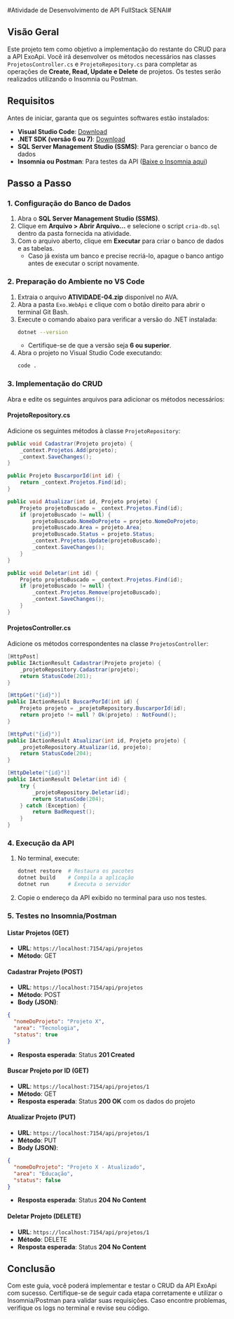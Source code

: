 #Atividade de Desenvolvimento de API FullStack SENAI#

## Visão Geral
Este projeto tem como objetivo a implementação do restante do CRUD para a API ExoApi. Você irá desenvolver os métodos necessários nas classes `ProjetosController.cs` e `ProjetoRepository.cs` para completar as operações de **Create, Read, Update e Delete** de projetos. Os testes serão realizados utilizando o Insomnia ou Postman.

## Requisitos
Antes de iniciar, garanta que os seguintes softwares estão instalados:

- **Visual Studio Code**: [Download](https://code.visualstudio.com)
- **.NET SDK (versão 6 ou 7)**: [Download](https://dotnet.microsoft.com/en-us/download)
- **SQL Server Management Studio (SSMS)**: Para gerenciar o banco de dados
- **Insomnia ou Postman**: Para testes da API ([Baixe o Insomnia aqui](https://insomnia.rest/download))

## Passo a Passo

### 1. Configuração do Banco de Dados
1. Abra o **SQL Server Management Studio (SSMS)**.
2. Clique em **Arquivo > Abrir Arquivo...** e selecione o script `cria-db.sql` dentro da pasta fornecida na atividade.
3. Com o arquivo aberto, clique em **Executar** para criar o banco de dados e as tabelas.
   - Caso já exista um banco e precise recriá-lo, apague o banco antigo antes de executar o script novamente.

### 2. Preparação do Ambiente no VS Code
1. Extraia o arquivo **ATIVIDADE-04.zip** disponível no AVA.
2. Abra a pasta `Exo.WebApi` e clique com o botão direito para abrir o terminal Git Bash.
3. Execute o comando abaixo para verificar a versão do .NET instalada:
   ```sh
   dotnet --version
   ```
   - Certifique-se de que a versão seja **6 ou superior**.
4. Abra o projeto no Visual Studio Code executando:
   ```sh
   code .
   ```

### 3. Implementação do CRUD
Abra e edite os seguintes arquivos para adicionar os métodos necessários:

#### **ProjetoRepository.cs**
Adicione os seguintes métodos à classe `ProjetoRepository`:
```csharp
public void Cadastrar(Projeto projeto) {
    _context.Projetos.Add(projeto);
    _context.SaveChanges();
}

public Projeto BuscarporId(int id) {
    return _context.Projetos.Find(id);
}

public void Atualizar(int id, Projeto projeto) {
    Projeto projetoBuscado = _context.Projetos.Find(id);
    if (projetoBuscado != null) {
        projetoBuscado.NomeDoProjeto = projeto.NomeDoProjeto;
        projetoBuscado.Area = projeto.Area;
        projetoBuscado.Status = projeto.Status;
        _context.Projetos.Update(projetoBuscado);
        _context.SaveChanges();
    }
}

public void Deletar(int id) {
    Projeto projetoBuscado = _context.Projetos.Find(id);
    if (projetoBuscado != null) {
        _context.Projetos.Remove(projetoBuscado);
        _context.SaveChanges();
    }
}
```

#### **ProjetosController.cs**
Adicione os métodos correspondentes na classe `ProjetosController`:
```csharp
[HttpPost]
public IActionResult Cadastrar(Projeto projeto) {
    _projetoRepository.Cadastrar(projeto);
    return StatusCode(201);
}

[HttpGet("{id}")]
public IActionResult BuscarPorId(int id) {
    Projeto projeto = _projetoRepository.BuscarporId(id);
    return projeto != null ? Ok(projeto) : NotFound();
}

[HttpPut("{id}")]
public IActionResult Atualizar(int id, Projeto projeto) {
    _projetoRepository.Atualizar(id, projeto);
    return StatusCode(204);
}

[HttpDelete("{id}")]
public IActionResult Deletar(int id) {
    try {
        _projetoRepository.Deletar(id);
        return StatusCode(204);
    } catch (Exception) {
        return BadRequest();
    }
}
```

### 4. Execução da API
1. No terminal, execute:
   ```sh
   dotnet restore  # Restaura os pacotes
   dotnet build    # Compila a aplicação
   dotnet run      # Executa o servidor
   ```
2. Copie o endereço da API exibido no terminal para uso nos testes.

### 5. Testes no Insomnia/Postman

#### **Listar Projetos (GET)**
- **URL**: `https://localhost:7154/api/projetos`
- **Método**: GET

#### **Cadastrar Projeto (POST)**
- **URL**: `https://localhost:7154/api/projetos`
- **Método**: POST
- **Body (JSON)**:
```json
{
  "nomeDoProjeto": "Projeto X",
  "area": "Tecnologia",
  "status": true
}
```
- **Resposta esperada**: Status **201 Created**

#### **Buscar Projeto por ID (GET)**
- **URL**: `https://localhost:7154/api/projetos/1`
- **Método**: GET
- **Resposta esperada**: Status **200 OK** com os dados do projeto

#### **Atualizar Projeto (PUT)**
- **URL**: `https://localhost:7154/api/projetos/1`
- **Método**: PUT
- **Body (JSON)**:
```json
{
  "nomeDoProjeto": "Projeto X - Atualizado",
  "area": "Educação",
  "status": false
}
```
- **Resposta esperada**: Status **204 No Content**

#### **Deletar Projeto (DELETE)**
- **URL**: `https://localhost:7154/api/projetos/1`
- **Método**: DELETE
- **Resposta esperada**: Status **204 No Content**

## Conclusão
Com este guia, você poderá implementar e testar o CRUD da API ExoApi com sucesso. Certifique-se de seguir cada etapa corretamente e utilizar o Insomnia/Postman para validar suas requisições. Caso encontre problemas, verifique os logs no terminal e revise seu código.

